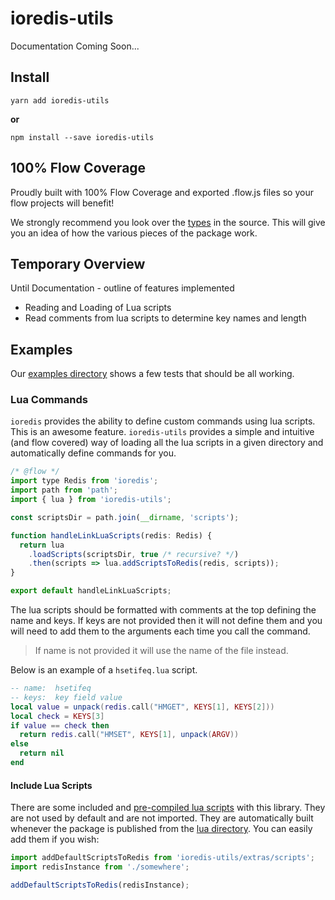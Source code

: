 # ioredis-utils

Documentation Coming Soon...

## Install

```
yarn add ioredis-utils
```

**or**

```
npm install --save ioredis-utils
```

## 100% Flow Coverage

Proudly built with 100% Flow Coverage and exported .flow.js files so your flow
projects will benefit!

We strongly recommend you look over the
[types](https://github.com/Dash-OS/ioredis-utils/tree/master/src/types/index.js)
in the source. This will give you an idea of how the various pieces of the
package work.

## Temporary Overview

Until Documentation - outline of features implemented

* Reading and Loading of Lua scripts
* Read comments from lua scripts to determine key names and length

## Examples

Our
[examples directory](https://github.com/Dash-OS/ioredis-utils/tree/master/examples)
shows a few tests that should be all working.

### Lua Commands

`ioredis` provides the ability to define custom commands using lua scripts. This
is an awesome feature. `ioredis-utils` provides a simple and intuitive (and flow
covered) way of loading all the lua scripts in a given directory and
automatically define commands for you.

```js
/* @flow */
import type Redis from 'ioredis';
import path from 'path';
import { lua } from 'ioredis-utils';

const scriptsDir = path.join(__dirname, 'scripts');

function handleLinkLuaScripts(redis: Redis) {
  return lua
    .loadScripts(scriptsDir, true /* recursive? */)
    .then(scripts => lua.addScriptsToRedis(redis, scripts));
}

export default handleLinkLuaScripts;
```

The lua scripts should be formatted with comments at the top defining the name
and keys. If keys are not provided then it will not define them and you will
need to add them to the arguments each time you call the command.

> If name is not provided it will use the name of the file instead.

Below is an example of a `hsetifeq.lua` script.

```lua
-- name:  hsetifeq
-- keys:  key field value
local value = unpack(redis.call("HMGET", KEYS[1], KEYS[2]))
local check = KEYS[3]
if value == check then
  return redis.call("HMSET", KEYS[1], unpack(ARGV))
else
  return nil
end
```

#### Include Lua Scripts

There are some included and
[pre-compiled lua scripts](https://github.com/Dash-OS/ioredis-utils/blob/master/src/extras/scripts.js)
with this library. They are not used by default and are not imported. They are
automatically built whenever the package is published from the
[lua directory](https://github.com/Dash-OS/ioredis-utils/tree/master/lua). You
can easily add them if you wish:

```js
import addDefaultScriptsToRedis from 'ioredis-utils/extras/scripts';
import redisInstance from './somewhere';

addDefaultScriptsToRedis(redisInstance);
```
